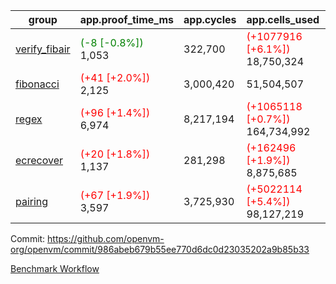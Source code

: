 | group | app.proof_time_ms | app.cycles | app.cells_used | leaf.proof_time_ms | leaf.cycles | leaf.cells_used |
| -- | -- | -- | -- | -- | -- | -- |
| [verify_fibair](https://github.com/openvm-org/openvm/blob/benchmark-results/benchmarks-pr/1936/verify_fibair-986abeb679b55ee770d6dc0d23035202a9b85b33.md) |<span style='color: green'>(-8 [-0.8%])</span> 1,053 |  322,700 | <span style='color: red'>(+1077916 [+6.1%])</span> 18,750,324 |- | - | - |
| [fibonacci](https://github.com/openvm-org/openvm/blob/benchmark-results/benchmarks-pr/1936/fibonacci-986abeb679b55ee770d6dc0d23035202a9b85b33.md) |<span style='color: red'>(+41 [+2.0%])</span> 2,125 |  3,000,420 |  51,504,507 |- | - | - |
| [regex](https://github.com/openvm-org/openvm/blob/benchmark-results/benchmarks-pr/1936/regex-986abeb679b55ee770d6dc0d23035202a9b85b33.md) |<span style='color: red'>(+96 [+1.4%])</span> 6,974 |  8,217,194 | <span style='color: red'>(+1065118 [+0.7%])</span> 164,734,992 |- | - | - |
| [ecrecover](https://github.com/openvm-org/openvm/blob/benchmark-results/benchmarks-pr/1936/ecrecover-986abeb679b55ee770d6dc0d23035202a9b85b33.md) |<span style='color: red'>(+20 [+1.8%])</span> 1,137 |  281,298 | <span style='color: red'>(+162496 [+1.9%])</span> 8,875,685 |- | - | - |
| [pairing](https://github.com/openvm-org/openvm/blob/benchmark-results/benchmarks-pr/1936/pairing-986abeb679b55ee770d6dc0d23035202a9b85b33.md) |<span style='color: red'>(+67 [+1.9%])</span> 3,597 |  3,725,930 | <span style='color: red'>(+5022114 [+5.4%])</span> 98,127,219 |- | - | - |


Commit: https://github.com/openvm-org/openvm/commit/986abeb679b55ee770d6dc0d23035202a9b85b33

[Benchmark Workflow](https://github.com/openvm-org/openvm/actions/runs/16768282595)
